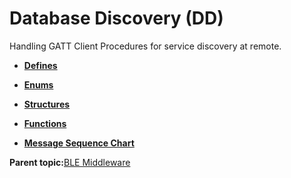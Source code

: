 # Database Discovery \(DD\)

Handling GATT Client Procedures for service discovery at remote.

-   **[Defines](GUID-2332289F-4AD3-4431-A19E-6BC876CE0076.md)**  

-   **[Enums](GUID-1B80B52B-F8E4-4C9D-8BD2-1E412C48F5EB.md)**  

-   **[Structures](GUID-CC1B3141-5BBC-438E-A918-B7BD42C2F3CA.md)**  

-   **[Functions](GUID-1162ABF9-6321-488C-990D-4DF90A24C1BA.md)**  

-   **[Message Sequence Chart](GUID-7936CFC8-E8CB-4185-BFAA-2F49B1481F07.md)**  


**Parent topic:**[BLE Middleware](GUID-6A7C78FE-1473-4B99-B2C9-01CDC06FE578.md)

